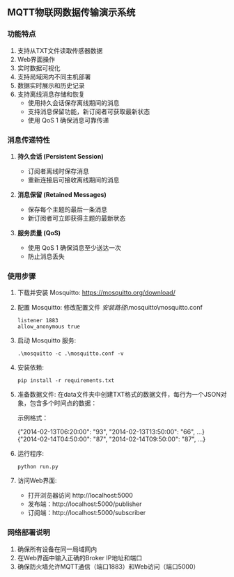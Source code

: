 ## MQTT物联网数据传输演示系统

### 功能特点
1. 支持从TXT文件读取传感器数据
2. Web界面操作
3. 实时数据可视化
4. 支持局域网内不同主机部署
5. 数据实时展示和历史记录
6. 支持离线消息存储和恢复
   - 使用持久会话保存离线期间的消息
   - 支持消息保留功能，新订阅者可获取最新状态
   - 使用 QoS 1 确保消息可靠传递

### 消息传递特性
1. **持久会话 (Persistent Session)**
   - 订阅者离线时保存消息
   - 重新连接后可接收离线期间的消息

2. **消息保留 (Retained Messages)**
   - 保存每个主题的最后一条消息
   - 新订阅者可立即获得主题的最新状态

3. **服务质量 (QoS)**
   - 使用 QoS 1 确保消息至少送达一次
   - 防止消息丢失

### 使用步骤
1. 下载并安装 Mosquitto:
   https://mosquitto.org/download/

2. 配置 Mosquitto:
   修改配置文件 *安装路径*\mosquitto\mosquitto.conf
   ```
   listener 1883
   allow_anonymous true
   ```

3. 启动 Mosquitto 服务:
   ```
   .\mosquitto -c .\mosquitto.conf -v
   ```

4. 安装依赖:
   ```
   pip install -r requirements.txt
   ```

5. 准备数据文件:
   在data文件夹中创建TXT格式的数据文件，每行为一个JSON对象，包含多个时间点的数据：
   
   示例格式：

   {"2014-02-13T06:20:00": "93", "2014-02-13T13:50:00": "66", ...}
   {"2014-02-14T04:50:00": "87", "2014-02-14T09:50:00": "87", ...}

6. 运行程序:
   ```
   python run.py
   ```

7. 访问Web界面:
   - 打开浏览器访问 http://localhost:5000
   - 发布端：http://localhost:5000/publisher
   - 订阅端：http://localhost:5000/subscriber

### 网络部署说明
1. 确保所有设备在同一局域网内
2. 在Web界面中输入正确的Broker IP地址和端口
3. 确保防火墙允许MQTT通信（端口1883）和Web访问（端口5000）
